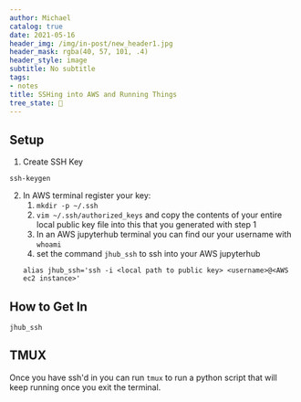 ```yaml
---
author: Michael
catalog: true
date: 2021-05-16
header_img: /img/in-post/new_header1.jpg
header_mask: rgba(40, 57, 101, .4)
header_style: image
subtitle: No subtitle
tags:
- notes
title: SSHing into AWS and Running Things
tree_state: 🌱
---
```


## Setup
1. Create SSH Key
```
ssh-keygen
```
2. In AWS terminal register your key:
	1. `mkdir -p ~/.ssh`
	2. `vim ~/.ssh/authorized_keys` and copy the contents of your entire local public key file into this that you generated with step 1
	3. In an AWS jupyterhub terminal you can find our your username with `whoami`
	4. set the command `jhub_ssh` to ssh into your AWS jupyterhub
	```
	alias jhub_ssh='ssh -i <local path to public key> <username>@<AWS ec2 instance>'
	```

## How to Get In
`jhub_ssh`

## TMUX
Once you have ssh'd in you can run `tmux` to run a python script that will keep running once you exit the terminal.